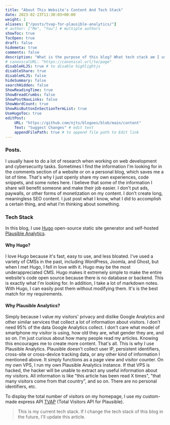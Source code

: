 ```yaml
---
title: "About This Website's Content And Tech Stack"
date: 2023-02-23T11:30:03+00:00
weight: 1
aliases: ["/posts/tvap-for-plausible-analytics/"]
# author: ["Me", "You"] # multiple authors
showToc: true
TocOpen: true
draft: false
hidemeta: true
comments: false
description: "What is the purpose of this blog? What tech stack am I using for this website?"
# canonicalURL: "https://canonical.url/to/page"
disableHLJS: true # to disable highlightjs
disableShare: true
disableHLJS: false
hideSummary: false
searchHidden: false
ShowReadingTime: true
ShowBreadCrumbs: false
ShowPostNavLinks: false
ShowWordCount: true
ShowRssButtonInSectionTermList: true
UseHugoToc: true
editPost:
    URL: "https://github.com/njts/blogoes/blob/main/content"
    Text: "Suggest Changes" # edit text
    appendFilePath: true # to append file path to Edit link
---
```

### Posts.
I usually have to do a lot of research when working on web development and cybersecurity tasks. Sometimes I find the information I'm looking for in the comments section of a website or on a personal blog, which saves me a lot of time. 
That's why I just openly share my own experiences, code snippets, and some notes here. I believe that some of the information I share will benefit someone and make their job easier. I don't put ads, paywalls, or other forms of monetization on my content. I don't create long, meaningless SEO content. I just post what I know, what I did to accomplish a certain thing, and what I'm thinking about something. 

### Tech Stack
In this blog, I use [Hugo](https://gohugo.io/) open-source static site generator and self-hosted [Plausible Analytics](https://plausible.io/).

#### Why Hugo?
I love Hugo because it's fast, easy to use, and less bloated. I've used a variety of CMSs in the past, including WordPress, Joomla, and Ghost, but when I met Hugo, I fell in love with it. Hugo may be the most underappreciated CMS. Hugo makes it extremely simple to make the entire website's code open source because there is no database or backend. This is exactly what I'm looking for. In addition, I take a lot of markdown notes. With Hugo, I can easily post them without modifying them. It's is the best match for my requirements.

#### Why Plausible Analytics?
Simply because I value my visitors' privacy and dislike Google Analytics and other similar services that collect a lot of information about visitors. I don't need 95% of the data Google Analytics collect. I don't care what model of smartphone my visitor is using, how old they are, what gender they are, and so on. I'm just curious about how many people read my articles. Knowing this encourages me to create more content. That's all. This is why I use Plausible Analytics. Plausible doesn't collect user IP, persistent identifiers, cross-site or cross-device tracking data, or any other kind of information I mentioned above. It simply functions as a page view and visitor counter. On my own VPS, I run my own Plausible Analytics instance. If that VPS is hacked, the hacker will be unable to extract any useful information about my visitors. All information is like "this article has been read X times", "that many visitors come from that country", and so on. There are no personal identifiers, etc.

To display the total number of visitors on my homepage, I use my custom-made express API [TVAP](https://github.com/njts/TVAP) (Total Visitors API for Plausible).

> This is my current tech stack. If I change the tech stack of this blog in the future, I'll update this article.